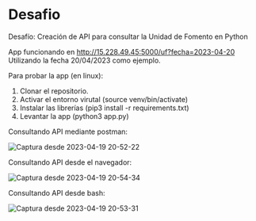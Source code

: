 # Desafio
Desafío: Creación de API para consultar la Unidad de Fomento en Python

App funcionando en http://15.228.49.45:5000/uf?fecha=2023-04-20 Utilizando la fecha 20/04/2023 como ejemplo. 

Para probar la app (en linux):
  1. Clonar el repositorio.
  2. Activar el entorno virutal (source venv/bin/activate)
  3. Instalar las librerías (pip3 install -r requirements.txt)
  4. Levantar la app (python3 app.py)

Consultando API mediante postman:

![Captura desde 2023-04-19 20-52-22](https://user-images.githubusercontent.com/56883142/233239193-2aec668e-4f0a-49c0-aa56-9ca0409fe822.png)

Consultando API desde el navegador:

![Captura desde 2023-04-19 20-54-34](https://user-images.githubusercontent.com/56883142/233239451-12b9ba06-3a7b-446f-b01a-929a1bfebef0.png)

Consultando API desde bash:

![Captura desde 2023-04-19 20-53-31](https://user-images.githubusercontent.com/56883142/233239541-a13c0a7b-db52-4ee0-ac40-4b6bddb27d06.png)
